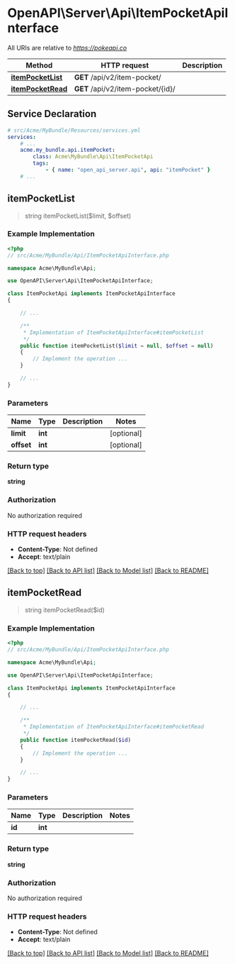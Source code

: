 # OpenAPI\Server\Api\ItemPocketApiInterface

All URIs are relative to *https://pokeapi.co*

Method | HTTP request | Description
------------- | ------------- | -------------
[**itemPocketList**](ItemPocketApiInterface.md#itemPocketList) | **GET** /api/v2/item-pocket/ | 
[**itemPocketRead**](ItemPocketApiInterface.md#itemPocketRead) | **GET** /api/v2/item-pocket/{id}/ | 


## Service Declaration
```yaml
# src/Acme/MyBundle/Resources/services.yml
services:
    # ...
    acme.my_bundle.api.itemPocket:
        class: Acme\MyBundle\Api\ItemPocketApi
        tags:
            - { name: "open_api_server.api", api: "itemPocket" }
    # ...
```

## **itemPocketList**
> string itemPocketList($limit, $offset)



### Example Implementation
```php
<?php
// src/Acme/MyBundle/Api/ItemPocketApiInterface.php

namespace Acme\MyBundle\Api;

use OpenAPI\Server\Api\ItemPocketApiInterface;

class ItemPocketApi implements ItemPocketApiInterface
{

    // ...

    /**
     * Implementation of ItemPocketApiInterface#itemPocketList
     */
    public function itemPocketList($limit = null, $offset = null)
    {
        // Implement the operation ...
    }

    // ...
}
```

### Parameters

Name | Type | Description  | Notes
------------- | ------------- | ------------- | -------------
 **limit** | **int**|  | [optional]
 **offset** | **int**|  | [optional]

### Return type

**string**

### Authorization

No authorization required

### HTTP request headers

 - **Content-Type**: Not defined
 - **Accept**: text/plain

[[Back to top]](#) [[Back to API list]](../../README.md#documentation-for-api-endpoints) [[Back to Model list]](../../README.md#documentation-for-models) [[Back to README]](../../README.md)

## **itemPocketRead**
> string itemPocketRead($id)



### Example Implementation
```php
<?php
// src/Acme/MyBundle/Api/ItemPocketApiInterface.php

namespace Acme\MyBundle\Api;

use OpenAPI\Server\Api\ItemPocketApiInterface;

class ItemPocketApi implements ItemPocketApiInterface
{

    // ...

    /**
     * Implementation of ItemPocketApiInterface#itemPocketRead
     */
    public function itemPocketRead($id)
    {
        // Implement the operation ...
    }

    // ...
}
```

### Parameters

Name | Type | Description  | Notes
------------- | ------------- | ------------- | -------------
 **id** | **int**|  |

### Return type

**string**

### Authorization

No authorization required

### HTTP request headers

 - **Content-Type**: Not defined
 - **Accept**: text/plain

[[Back to top]](#) [[Back to API list]](../../README.md#documentation-for-api-endpoints) [[Back to Model list]](../../README.md#documentation-for-models) [[Back to README]](../../README.md)

